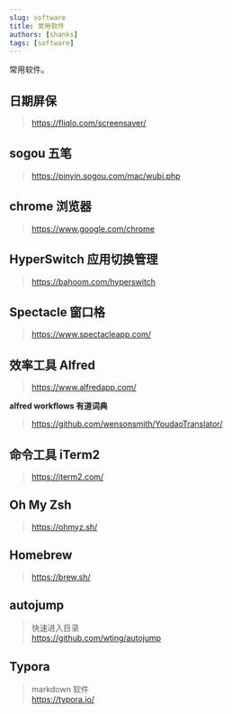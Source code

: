```yaml
---
slug: software
title: 常用软件
authors: [shanks]
tags: [software]
---
```


常用软件。

<!-- truncate -->

## 日期屏保

> https://fliqlo.com/screensaver/

## sogou 五笔

> https://pinyin.sogou.com/mac/wubi.php

## chrome 浏览器

> https://www.google.com/chrome

## HyperSwitch 应用切换管理

> https://bahoom.com/hyperswitch

## Spectacle 窗口格

> https://www.spectacleapp.com/

## 效率工具 Alfred

> https://www.alfredapp.com/

**alfred workflows 有道词典**

> https://github.com/wensonsmith/YoudaoTranslator/

## 命令工具 iTerm2

> https://iterm2.com/

## Oh My Zsh

> https://ohmyz.sh/

## Homebrew

> https://brew.sh/

## autojump

> 快速进入目录    
> https://github.com/wting/autojump

## Typora

> markdown 软件   
> https://typora.io/
